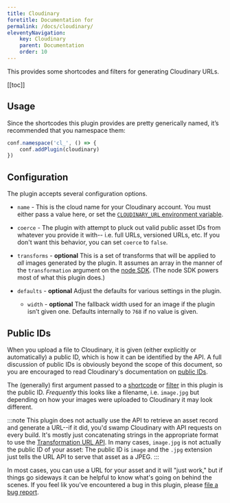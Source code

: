 ```yaml
---
title: Cloudinary
foretitle: Documentation for 
permalink: /docs/cloudinary/
eleventyNavigation:
    key: Cloudinary
    parent: Documentation
    order: 10
---
```

This provides some shortcodes and filters for generating Cloudinary
URLs.

[[toc]]

## Usage

Since the shortcodes this plugin provides are pretty generically named,
it’s recommended that you namespace them:

```js
conf.namespace('cl_', () => {
    conf.addPlugin(cloudinary)
})
```

## Configuration

The plugin accepts several configuration options.

-   `name` - This is the cloud name for your Cloudinary account.
    You must either pass a value here, or set the [`CLOUDINARY_URL` environment variable](https://cloudinary.com/documentation/node_integration#configuration).
    
- `coerce` - The plugin with attempt to pluck out valid public asset IDs from whatever you provide it with--
    i.e. full URLs, versioned URLs, etc.
    If you don't want this behavior, you can set `coerce` to `false`.

-   `transforms` - **optional**
    This is a set of transforms that will be applied to *all* images generated by the plugin.
    It assumes an array in the manner of the `transformation` argument on the [node SDK](https://cloudinary.com/documentation/node_integration).
    (The node SDK powers most of what this plugin does.)

-   `defaults` - **optional**
    Adjust the defaults for various settings in the plugin.

    - `width` - **optional** The fallback width used for an image if the plugin isn’t given one.
      Defaults internally to `768` if no value is given.

## Public IDs

When you upload a file to Cloudinary, it is given
(either explicitly or automatically)
a public ID, which is how it can be identified by the API.
A full discussion of public IDs is obviously beyond the scope of this document, so you are encouraged to read Cloudinary's documentation on [public IDs](https://cloudinary.com/documentation/upload_images#public_id).

The (generally) first argument passed to a [shortcode](/docs/cloudinary/shortcodes) or [filter](/docs/cloudinary/filters) in this plugin is the public ID.
_Frequently_ this looks like a filename, i.e. `image.jpg` but depending on how your images were uploaded to Cloudinary it may look different.

:::note
This plugin does not actually use the API to retrieve an asset record and generate a URL--if it did, you'd swamp Cloudinary with API requests on every build.
It's mostly just concatenating strings in the appropriate format to use the [Transformation URL API](https://cloudinary.com/documentation/transformation_reference).
In many cases, `image.jpg` is not actually the public ID of your asset:
The public ID is `image` and the `.jpg` extension just tells the URL API to serve that asset as a JPEG.
:::

In most cases, you can use a URL for your asset and it will "just work," but if things go sideways it can be helpful to know what's going on behind the scenes.
If you feel lik you've encountered a bug in this plugin, please [file a bug report](https://github.com/11in/cloudinary/issues/new).
